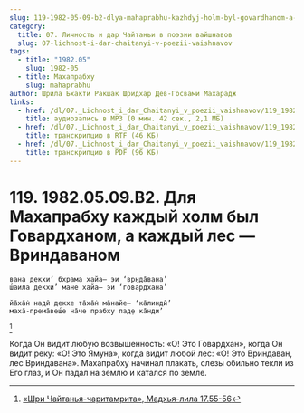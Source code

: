 ```yaml
---
slug: 119-1982-05-09-b2-dlya-mahaprabhu-kazhdyj-holm-byl-govardhanom-a-kazhdyj-les-vrindavanom
category:
  title: 07. Личность и дар Чайтаньи в поэзии вайшнавов
  slug: 07-lichnost-i-dar-chaitanyi-v-poezii-vaishnavov
tags:
  - title: "1982.05"
    slug: 1982-05
  - title: Махапрабху
    slug: mahaprabhu
author: Шрила Бхакти Ракшак Шридхар Дев-Госвами Махарадж
links:
  - href: /dl/07._Lichnost_i_dar_Chaitanyi_v_poezii_vaishnavov/119_1982.05.09.B2_SridharMj_Dlja_Mahaprabhu_kazhdyj_holm_byl_Govardhanom_a_kazhdyj_les--Vrindavanom.mp3
    title: аудиозапись в MP3 (0 мин. 42 сек., 2,1 МБ)
  - href: /dl/07._Lichnost_i_dar_Chaitanyi_v_poezii_vaishnavov/119_1982.05.09.B2_SridharMj_Dlja_Mahaprabhu_kazhdyj_holm_byl_Govardhanom_a_kazhdyj_les_-_Vrindavanom.rtf
    title: транскрипцию в RTF (46 КБ)
  - href: /dl/07._Lichnost_i_dar_Chaitanyi_v_poezii_vaishnavov/119_1982.05.09.B2_SridharMj_Dlja_Mahaprabhu_kazhdyj_holm_byl_Govardhanom_a_kazhdyj_les_-_Vrindavanom.pdf
    title: транскрипцию в PDF (96 КБ)
---
```


# 119. 1982.05.09.B2. Для Махапрабху каждый холм был Говардханом, а каждый лес — Вриндаваном

    вана декхи’ бхрама хайа— эи ‘вр̣нда̄вана’
    ш́аила декхи’ мане хайа— эи ‘говардхана’

    йа̄ха̄н̇ надӣ декхе та̄ха̄н̇ ма̄найе— ‘ка̄линдӣ’
    маха̄-према̄веш́е на̄че прабху пад̣е ка̄нди’
[^_ftn1]

Когда Он видит любую возвышенность: «О! Это Говардхан», когда Он видит реку: «О! Это Ямуна», когда видит любой лес: «О! Это Вриндаван, лес Вриндавана». Махапрабху начинал плакать, слезы обильно текли из Его глаз, и Он падал на землю и катался по земле.



[^_ftn1]: [«Шри Чайтанья-чаритамрита», Мадхья-лила 17.55-56](../notes/shri-chajtanya-charitamrita-madhya-lila/shri-chajtanya-charitamrita-madhya-lila-17-55-56.md)
